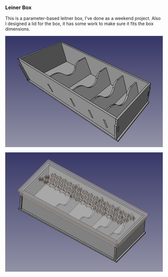 ### Leiner Box
This is a parameter-based leitner box, I've done as a weekend project.
Also I designed a lid for the box, it has some work to make sure it fits the box dimensions.

![The Box](screenshots/1.PNG)

![The Box with Lid](screenshots/3.PNG)
